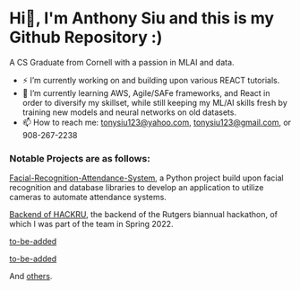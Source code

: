 # Hi👋, I'm Anthony Siu and this is my Github Repository :)

A CS Graduate from Cornell with a passion in MLAI and data.


- ⚡ I’m currently working on and building upon various REACT tutorials.
- 🌱 I’m currently learning AWS, Agile/SAFe frameworks, and React in order to diversify my skillset, while still keeping my ML/AI skills fresh by training new models and neural networks on old datasets.
- 📫 How to reach me: tonysiu123@yahoo.com, tonysiu123@gmail.com, or 908-267-2238



### Notable Projects are as follows:

[Facial-Recognition-Attendance-System](https://github.com/anthonysiu2000/Facial-Recognition-Attendance-System), a Python project build upon facial recognition and database libraries to develop an application to utilize cameras to automate attendance systems.


[Backend of HACKRU](https://github.com/anthonysiu2000/LCS), the backend of the Rutgers biannual hackathon, of which I was part of the team in Spring 2022.


[to-be-added](https://github.com/anthonysiu2000)


[to-be-added](https://github.com/anthonysiu2000)

And [others](https://github.com/anthonysiu2000?tab=repositories).
